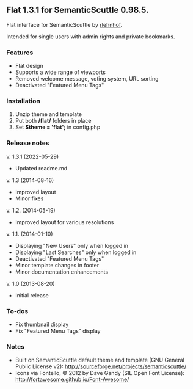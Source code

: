 Flat 1.3.1 for SemanticScuttle 0.98.5.
--------------------------------------

Flat interface for SemanticScuttle by [rlehnhof](https://github.com/rlehnhof/).

Intended for single users with admin rights and private bookmarks.

### Features

* Flat design
* Supports a wide range of viewports
* Removed welcome message, voting system, URL sorting 
* Deactivated "Featured Menu Tags"

### Installation

1. Unzip theme and template
2. Put both **/flat/** folders in place
3. Set **$theme = 'flat';** in config.php

### Release notes

v. 1.3.1 (2022-05-29)

* Updated readme.md

v. 1.3 (2014-08-16)

* Improved layout
* Minor fixes

v. 1.2. (2014-05-19)

* Improved layout for various resolutions

v. 1.1. (2014-01-10)

* Displaying "New Users" only when logged in
* Displaying "Last Searches" only when logged in
* Deactivated "Featured Menu Tags"
* Minor template changes in footer
* Minor documentation enhancements

v. 1.0 (2013-08-20)

* Initial release

### To-dos

* Fix thumbnail display
* Fix "Featured Menu Tags" display

### Notes

* Built on SemanticScuttle default theme and template (GNU General Public License v2): http://sourceforge.net/projects/semanticscuttle/
* Icons via Fontello, © 2012 by Dave Gandy (SIL Open Font License): http://fortawesome.github.io/Font-Awesome/


